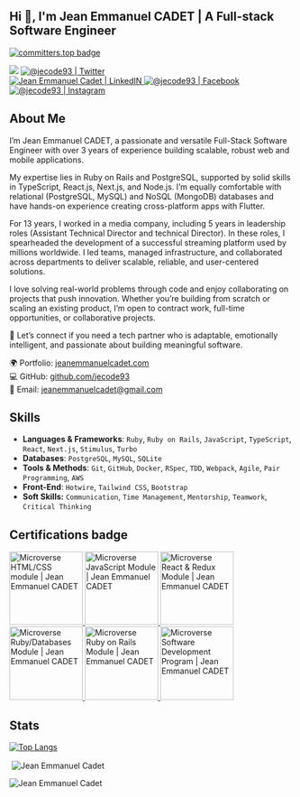 ## Hi 👋, I'm **Jean Emmanuel CADET** | A Full-stack Software Engineer

[![committers.top badge](https://user-badge.committers.top/haiti_public/jecode93.svg)](https://user-badge.committers.top/haiti_public/jecode93)

<p align="center">

![](https://komarev.com/ghpvc/?username=jecode93&color=blueviolet&label=Profile+Views)
<a href="https://twitter.com/@jecode93">
<img alt="@jecode93 | Twitter" src="https://img.shields.io/badge/twitter-%231DA1F2.svg?&style=for-the-badge&logo=twitter&logoColor=white" />
</a>  
<a href="https://www.linkedin.com/in/jean-emmanuel-cadet/">
<img alt="Jean Emmanuel Cadet | LinkedIN"  src="https://img.shields.io/badge/linkedin-%230077B5.svg?&style=for-the-badge&logo=linkedin&logoColor=white" />
</a>
<a href="https://www.facebook.com/jecode93/">
<img  alt="@jecode93 | Facebook" src="https://img.shields.io/badge/facebook-%231877F2.svg?&style=for-the-badge&logo=facebook&logoColor=white" />
</a>
<a href="https://www.instagram.com/jecode93">
<img alt="@jecode93 | Instagram"  src="https://img.shields.io/badge/instagram-%23E4405F.svg?&style=for-the-badge&logo=instagram&logoColor=white" />
</a>
</p>


## About Me

I’m Jean Emmanuel CADET, a passionate and versatile Full-Stack Software Engineer with over 3 years of experience building scalable, robust web and mobile applications.

My expertise lies in Ruby on Rails and PostgreSQL, supported by solid skills in TypeScript, React.js, Next.js, and Node.js. I’m equally comfortable with relational (PostgreSQL, MySQL) and NoSQL (MongoDB) databases and have hands-on experience creating cross-platform apps with Flutter.

For 13 years, I worked in a media company, including 5 years in leadership roles (Assistant Technical Director and technical Director). In these roles, I spearheaded the development of a successful streaming platform used by millions worldwide. I led teams, managed infrastructure, and collaborated across departments to deliver scalable, reliable, and user-centered solutions.

I love solving real-world problems through code and enjoy collaborating on projects that push innovation. Whether you’re building from scratch or scaling an existing product, I’m open to contract work, full-time opportunities, or collaborative projects.

💼 Let’s connect if you need a tech partner who is adaptable, emotionally intelligent, and passionate about building meaningful software.

🌍 Portfolio: [jeanemmanuelcadet.com](https://jeanemmanuelcadet.com)<br/>
💻 GitHub: [github.com/jecode93](https://github.com/jecode93)<br/>
📧 Email: [jeanemmanuelcadet@gmail.com](mailto:jeanemmanuelcadet@gmail.com)


## Skills

* **Languages & Frameworks**: `Ruby`, `Ruby on Rails`, `JavaScript`, `TypeScript`, `React`, `Next.js`, `Stimulus`, `Turbo`
* **Databases**: `PostgreSQL`, `MySQL`, `SQLite`
* **Tools & Methods**: `Git`, `GitHub`, `Docker`, `RSpec`, `TDD`, `Webpack`, `Agile`, `Pair Programming`, `AWS`
* **Front-End**: `Hotwire`, `Tailwind CSS`, `Bootstrap`
* **Soft Skills:** `Communication`, `Time Management`, `Mentorship`, `Teamwork`, `Critical Thinking`


## Certifications badge

<a target="_blank" href="https://www.credential.net/01dc7484-1068-4452-922c-2bb049b5ea8e">
  <img alt="Microverse HTML/CSS module | Jean Emmanuel CADET" src="https://api.accredible.com/v1/frontend/credential_website_embed_image/badge/76794301" width="130" />
</a>

<a target="_blank" href="https://www.credential.net/46b8e5cc-6cce-4946-abff-d3b39804b4e6">
  <img alt="Microverse JavaScript Module | Jean Emmanuel CADET" src="https://api.accredible.com/v1/frontend/credential_website_embed_image/badge/79285953" width="130" />
</a>

<a target="_blank" href="https://www.credential.net/9916a48f-7909-4b0f-a59b-d1b3c1e2e9dc">
  <img alt="Microverse React & Redux Module | Jean Emmanuel CADET" src="https://api.accredible.com/v1/frontend/credential_website_embed_image/badge/81665793" width="130" />
</a>

<a target="_blank" href="https://www.credential.net/c9457cb0-4868-4ad0-a727-92f69f3e5c08">
  <img alt="Microverse Ruby/Databases Module | Jean Emmanuel CADET" src="https://api.accredible.com/v1/frontend/credential_website_embed_image/badge/84900314" width="130" />
</a>

<a target="_blank" href="https://www.credential.net/afad83ea-b469-41ee-9da3-135f768935cb">
  <img alt="Microverse Ruby on Rails Module | Jean Emmanuel CADET" src="https://api.accredible.com/v1/frontend/credential_website_embed_image/badge/87934833" width="130" />
</a>

<a target="_blank" href="https://www.credential.net/fdf1e734-cdba-49ef-9414-870a77bcc6ad">
  <img alt="Microverse Software Development Program | Jean Emmanuel CADET" src="https://api.accredible.com/v1/frontend/credential_website_embed_image/badge/89845247" width="130" />
</a>


## Stats

[![Top Langs](https://github-readme-stats.vercel.app/api/top-langs/?username=jecode93&langs_count=8&layout=compact)](https://github.com/jecode93/github-readme-stats)
<p>&nbsp;<img align="center" src="https://github-readme-stats.vercel.app/api?username=jecode93&show_icons=true&locale=en" alt="Jean Emmanuel Cadet" /></p>
<p><img align="center" src="https://github-readme-streak-stats.herokuapp.com/?user=jecode93&" alt="Jean Emmanuel Cadet" /></p>
